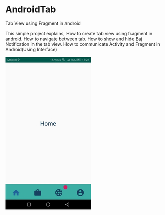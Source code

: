 # AndroidTab
 Tab View using Fragment in android
 
 This simple project explains, How to create tab view  using fragment in android.
 How to navigate between tab.
 How to show and hide Baj Notification in the tab view.
 How to communicate Activity and Fragment in Android(Using Interface)
 
 ![alt text](https://github.com/duldun/AndroidTab/blob/master/app/src/main/res/drawable-xhdpi/screen_gif.gif)
